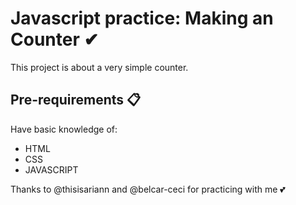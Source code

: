 # Javascript practice: Making an Counter ✔

This project is about a very simple counter.

## Pre-requirements 📋

Have basic knowledge of:

* HTML
* CSS
* JAVASCRIPT

Thanks to @thisisariann and @belcar-ceci for practicing with me 💕

